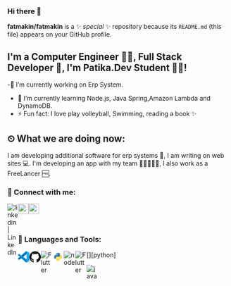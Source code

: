 ### Hi there 👋


**fatmakin/fatmakin** is a ✨ _special_ ✨ repository because its `README.md` (this file) appears on your GitHub profile.

## I'm a Computer Engineer 👨‍🎓, Full Stack Developer 🚀, I'm Patika.Dev Student  👨‍🎓!

 -🔭 I’m currently working on Erp System.
- 🌱 I’m currently learning Node.js, Java Spring,Amazon Lambda and DynamoDB.
- ⚡ Fun fact: I love play volleyball, Swimming, reading a book ✨

## ⏲ What we are doing now:
I am developing additional software for erp systems 🚀, I am writing on web sites 💻.
I'm developing an app with my team 👨🏼‍🤝‍👨🏻, 
I also work as a FreeLancer 🆓.
### 📩 Connect with me:

[<img align="left" alt="linkedin | LinkedIn" width="24px" src="https://raw.githubusercontent.com/peterthehan/peterthehan/master/assets/linkedin.svg" />][linkedin]
[<img align="left" height="24" width="24" src="https://cdn.jsdelivr.net/npm/simple-icons@v4/icons/instagram.svg" />][instagram]
[<img align="left" height="24" width="24" src="https://cdn.jsdelivr.net/npm/simple-icons@v4/icons/gmail.svg" />][gmail]


<br />


[instagram]: https://www.instagram.com/fatmatekme
[linkedin]: https://www.linkedin.com/fatmakin
[gmail]: mailto:fatmatekme.ft@gmail.com
<br />

### 🔧 Languages and Tools:

[<img align="left" alt="Visual Studio Code" width="26px" src="https://raw.githubusercontent.com/github/explore/80688e429a7d4ef2fca1e82350fe8e3517d3494d/topics/visual-studio-code/visual-studio-code.png" />][vsCode]
[<img align="left" alt="GitHub" width="26px" src="https://raw.githubusercontent.com/github/explore/78df643247d429f6cc873026c0622819ad797942/topics/github/github.png" />][github]
[<img align="left" alt="Flutter" width="26px" src="https://upload.wikimedia.org/wikipedia/commons/5/59/Visual_Studio_Icon_2019.svg" />][vs]
[<img align="left" alt="Python" width="26px" src="https://raw.githubusercontent.com/github/explore/cebd63002168a05a6a642f309227eefeccd92950/topics/python/python.png" />][python]
[<img align="left" alt="node" width="26px" src="https://images.app.goo.gl/YYbJVyYbv71W584G6" />][node]
[<img align="left" alt="Flutter" width="26px" src="https://tr.wikipedia.org/wiki/Java_(programlama_dili)#/media/Dosya:Java_Logo.svg" />][java]

[<img align="left" alt="java" width="26px" src="https://tr.wikipedia.org/wiki/Java_(programlama_dili)#/media/Dosya:Java_Logo.svg" />][java]

<br />

[vsCode]: https://code.visualstudio.com/
[github]: https://github.com/fatmakin
[vs]:https://visualstudio.microsoft.com/
[node]:https://nodejs.org/en/
[java]:https://www.java.com/

<br />
<br />

